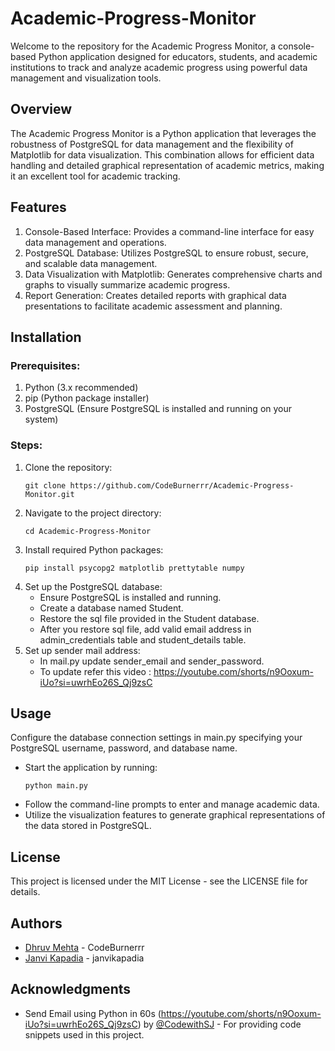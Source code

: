 # Academic-Progress-Monitor
Welcome to the repository for the Academic Progress Monitor, a console-based Python application designed for educators, students, and academic institutions to track and analyze academic progress using powerful data management and visualization tools.

## Overview
The Academic Progress Monitor is a Python application that leverages the robustness of PostgreSQL for data management and the flexibility of Matplotlib for data visualization. This combination allows for efficient data handling and detailed graphical representation of academic metrics, making it an excellent tool for academic tracking.

## Features
1. Console-Based Interface: Provides a command-line interface for easy data management and operations.
2. PostgreSQL Database: Utilizes PostgreSQL to ensure robust, secure, and scalable data management.
3. Data Visualization with Matplotlib: Generates comprehensive charts and graphs to visually summarize academic progress.
4. Report Generation: Creates detailed reports with graphical data presentations to facilitate academic assessment and planning.

## Installation
 ### Prerequisites:
 1. Python (3.x recommended)
 2. pip (Python package installer)
 3. PostgreSQL (Ensure PostgreSQL is installed and running on your system)

 ### Steps:
 1. Clone the repository:
    ```
    git clone https://github.com/CodeBurnerrr/Academic-Progress-Monitor.git
    ```
 3. Navigate to the project directory:
    ```
    cd Academic-Progress-Monitor
    ```
 5. Install required Python packages:
    ```
    pip install psycopg2 matplotlib prettytable numpy
    ```
 7. Set up the PostgreSQL database:
    * Ensure PostgreSQL is installed and running.
    * Create a database named Student.
    * Restore the sql file provided in the Student database.
    * After you restore sql file, add valid email address in admin_credentials table and student_details table.
 8. Set up sender mail address:
    * In mail.py update sender_email and sender_password.
    * To update refer this video : https://youtube.com/shorts/n9Ooxum-iUo?si=uwrhEo26S_Qj9zsC

## Usage
Configure the database connection settings in main.py specifying your PostgreSQL username, password, and database name.
+ Start the application by running:
  ```
  python main.py
  ```
+ Follow the command-line prompts to enter and manage academic data.
+ Utilize the visualization features to generate graphical representations of the data stored in PostgreSQL.

## License
This project is licensed under the MIT License - see the LICENSE file for details.

## Authors
- [Dhruv Mehta](https://github.com/CodeBurnerrr) - CodeBurnerrr
- [Janvi Kapadia](https://github.com/janvikapadia) - janvikapadia

## Acknowledgments
- Send Email using Python in 60s (https://youtube.com/shorts/n9Ooxum-iUo?si=uwrhEo26S_Qj9zsC) by [@CodewithSJ](https://github.com/jha-shubham01) - For providing code snippets used in this project.
